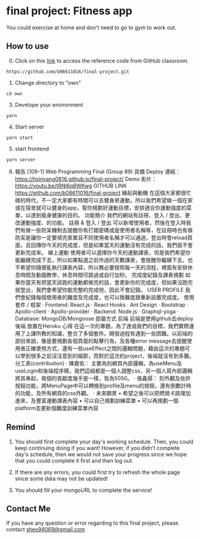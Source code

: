 # final project: Fitness app

You could exercise at home and don't need to go to gym to work out.

## How to use

0. Click on this [link](https://github.com/b06611016/final-project.git) to access the reference code from GitHub classroom.
```
https://github.com/b06611016/final-project.git
```

1. Change directory to "own"
```
cd own
```


3. Develope your environment
```
yarn 
```

4. Start server
```
yarn start
```

5. start frontend
```
yarn server
```
6. 報告
[109-1] Web Programming Final
(Group 89) 具備
Deploy 連結：https://hsinyang0816.github.io/final-project/
Demo 影片： https://youtu.be/tRNl6q8WKwg
GITHUB LINK
https://github.com/b06611016/final-project
緣起與動機
在這個大家都很忙碌的時代，不一定大家都有時間可以去健身房運動，所以我們希望做一個在家或在宿舍就可以健身的app，幫你規劃好運動目標，安排適合你運動強度的菜單，以達到瘦身健康的目的。
功能簡介
我們的網站有註冊、登入 / 登出、更改運動強度、的功能。
註冊 & 登入 / 登出
可以新增使用者，然後在登入時我們有做一些防呆機制去提醒你有打錯密碼或是使用者名稱等，在註冊時也有做防呆是讓你一定要填完表單且不同使用者名稱才可以通過，登出時會reload頁面，且回傳你今天的完成度，但是如果當天的運動沒有完成的話，我們就不會更新完成率。
線上運動
使用者可以選擇你今天的運動課表，但是我們希望你能繼續完成下去，所以如果點選之前作過的天數課表，會提醒你繼續下去，也不希望你隨便亂執行課表內容，所以務必要按照每一天的流程，裡面有安排休息時間及動圖教學，休息時間可跳過或自行加秒。
完成度紀錄及課表規劃
如果你當天有把當天該跑的運動都做完的話，會更新你的完成度，但如果沒跑完就登出，我們會希望你能完整的完成他，因此不會記錄。
USER PROFILE
我們會紀錄每個使用者的難度及完成度，也可以換難度跟重新設置完成度。
使用套件 / 框架
· Frontend: React.js
· React Hooks
· Ant Design
· Bootstrap
· Apollo-client
· Apollo-provider
· Backend: Node.js
· Graphql-yoga
· Database: MongoDB/Mongoose
部屬方式
前端
前端是使用github去deploy
後端
放置在Heroku
心得
在這一次的專題，為了達成我們的目標，我們實際運用了上課所教的知識，整合了多個套件。開發過程有遇到一些困難。以前端的部份來說，像是要規劃各個頁面的點擊行為，及各種error message去提醒使用者正確使用方式，還有一些useEffect之間的邏輯問題，藉由這次的專題可以學到很多之前沒注意到的細節，而對於這次的project，後端就沒有到多難。
分工表(contribution)
· 陳嘉佑：
主要為刻網頁內部邏輯，為useMenu及useLogin和後端程序碼，我們這組都是一個人調整css，另一個人寫內部邏輯將其串起，兩個的貢獻度幾乎是一樣，皆為5050。
· 張鑫揚：
刻外觀及些許按鈕功能，將MenuPage中可以轉換到profile及menu的按鈕，還有倒數計時的功能，及所有網頁的css外觀。
· 未來願景
• 希望之後可以把燃燒卡路理加進來，及豐富運動課表內容
• 可以自己規劃訓練菜單
• 可以再規劃一個platform去更新個難度訓練菜單內容
## Remind
1. You should first complete your day's working schedule. Then, you could keep continuing doing if you want! However, if you didn't complete day's schedule, then we would not save your progress since we hope that you could complete it first and then log out.

2. If there are any errors, you could first try to refresh the whole page since some data may not be updated!

3. You should fill your mongoURL to complete the service!



## Contact Me

If you have any question or error regarding to this final project, please contact shes94069@gmail.com 


